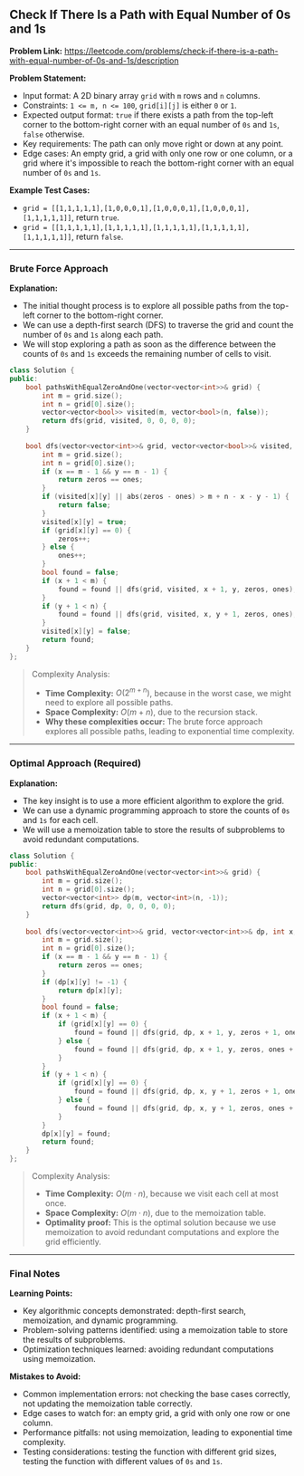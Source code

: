 ## Check If There Is a Path with Equal Number of 0s and 1s

**Problem Link:** https://leetcode.com/problems/check-if-there-is-a-path-with-equal-number-of-0s-and-1s/description

**Problem Statement:**
- Input format: A 2D binary array `grid` with `m` rows and `n` columns.
- Constraints: `1 <= m, n <= 100`, `grid[i][j]` is either `0` or `1`.
- Expected output format: `true` if there exists a path from the top-left corner to the bottom-right corner with an equal number of `0s` and `1s`, `false` otherwise.
- Key requirements: The path can only move right or down at any point.
- Edge cases: An empty grid, a grid with only one row or one column, or a grid where it's impossible to reach the bottom-right corner with an equal number of `0s` and `1s`.

**Example Test Cases:**
- `grid = [[1,1,1,1,1],[1,0,0,0,1],[1,0,0,0,1],[1,0,0,0,1],[1,1,1,1,1]]`, return `true`.
- `grid = [[1,1,1,1,1],[1,1,1,1,1],[1,1,1,1,1],[1,1,1,1,1],[1,1,1,1,1]]`, return `false`.

---

### Brute Force Approach

**Explanation:**
- The initial thought process is to explore all possible paths from the top-left corner to the bottom-right corner.
- We can use a depth-first search (DFS) to traverse the grid and count the number of `0s` and `1s` along each path.
- We will stop exploring a path as soon as the difference between the counts of `0s` and `1s` exceeds the remaining number of cells to visit.

```cpp
class Solution {
public:
    bool pathsWithEqualZeroAndOne(vector<vector<int>>& grid) {
        int m = grid.size();
        int n = grid[0].size();
        vector<vector<bool>> visited(m, vector<bool>(n, false));
        return dfs(grid, visited, 0, 0, 0, 0);
    }
    
    bool dfs(vector<vector<int>>& grid, vector<vector<bool>>& visited, int x, int y, int zeros, int ones) {
        int m = grid.size();
        int n = grid[0].size();
        if (x == m - 1 && y == n - 1) {
            return zeros == ones;
        }
        if (visited[x][y] || abs(zeros - ones) > m + n - x - y - 1) {
            return false;
        }
        visited[x][y] = true;
        if (grid[x][y] == 0) {
            zeros++;
        } else {
            ones++;
        }
        bool found = false;
        if (x + 1 < m) {
            found = found || dfs(grid, visited, x + 1, y, zeros, ones);
        }
        if (y + 1 < n) {
            found = found || dfs(grid, visited, x, y + 1, zeros, ones);
        }
        visited[x][y] = false;
        return found;
    }
};
```

> Complexity Analysis:
> - **Time Complexity:** $O(2^{m+n})$, because in the worst case, we might need to explore all possible paths.
> - **Space Complexity:** $O(m+n)$, due to the recursion stack.
> - **Why these complexities occur:** The brute force approach explores all possible paths, leading to exponential time complexity.

---

### Optimal Approach (Required)

**Explanation:**
- The key insight is to use a more efficient algorithm to explore the grid.
- We can use a dynamic programming approach to store the counts of `0s` and `1s` for each cell.
- We will use a memoization table to store the results of subproblems to avoid redundant computations.

```cpp
class Solution {
public:
    bool pathsWithEqualZeroAndOne(vector<vector<int>>& grid) {
        int m = grid.size();
        int n = grid[0].size();
        vector<vector<int>> dp(m, vector<int>(n, -1));
        return dfs(grid, dp, 0, 0, 0, 0);
    }
    
    bool dfs(vector<vector<int>>& grid, vector<vector<int>>& dp, int x, int y, int zeros, int ones) {
        int m = grid.size();
        int n = grid[0].size();
        if (x == m - 1 && y == n - 1) {
            return zeros == ones;
        }
        if (dp[x][y] != -1) {
            return dp[x][y];
        }
        bool found = false;
        if (x + 1 < m) {
            if (grid[x][y] == 0) {
                found = found || dfs(grid, dp, x + 1, y, zeros + 1, ones);
            } else {
                found = found || dfs(grid, dp, x + 1, y, zeros, ones + 1);
            }
        }
        if (y + 1 < n) {
            if (grid[x][y] == 0) {
                found = found || dfs(grid, dp, x, y + 1, zeros + 1, ones);
            } else {
                found = found || dfs(grid, dp, x, y + 1, zeros, ones + 1);
            }
        }
        dp[x][y] = found;
        return found;
    }
};
```

> Complexity Analysis:
> - **Time Complexity:** $O(m \cdot n)$, because we visit each cell at most once.
> - **Space Complexity:** $O(m \cdot n)$, due to the memoization table.
> - **Optimality proof:** This is the optimal solution because we use memoization to avoid redundant computations and explore the grid efficiently.

---

### Final Notes

**Learning Points:**
- Key algorithmic concepts demonstrated: depth-first search, memoization, and dynamic programming.
- Problem-solving patterns identified: using a memoization table to store the results of subproblems.
- Optimization techniques learned: avoiding redundant computations using memoization.

**Mistakes to Avoid:**
- Common implementation errors: not checking the base cases correctly, not updating the memoization table correctly.
- Edge cases to watch for: an empty grid, a grid with only one row or one column.
- Performance pitfalls: not using memoization, leading to exponential time complexity.
- Testing considerations: testing the function with different grid sizes, testing the function with different values of `0s` and `1s`.